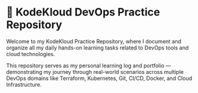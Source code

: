 # 🧠 KodeKloud DevOps Practice Repository

Welcome to my KodeKloud Practice Repository, where I document and organize all my daily hands-on learning tasks related to DevOps tools and cloud technologies.

This repository serves as my personal learning log and portfolio — demonstrating my journey through real-world scenarios across multiple DevOps domains like Terraform, Kubernetes, Git, CI/CD, Docker, and Cloud Infrastructure.
